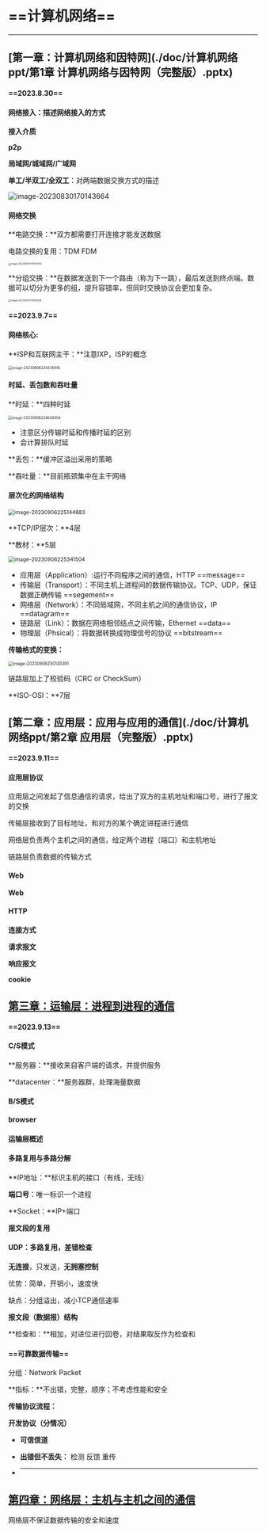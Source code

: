 # ==计算机网络==

---

## [第一章：计算机网络和因特网](./doc/计算机网络ppt/第1章 计算机网络与因特网（完整版）.pptx)

#### ==2023.8.30==

#### 网络接入：描述网络接入的方式

**接入介质**

**p2p**

**局域网/城域网/广域网**

**单工/半双工/全双工**：对两端数据交换方式的描述

![image-20230830170143664](./assets/image-20230830170143664.png)

#### 网络交换

**电路交换：**双方都需要打开连接才能发送数据

电路交换的复用：TDM FDM

<img src="./assets/image-20230830170704702.png" alt="image-20230830170704702" style="zoom: 33%;" />

**分组交换：**在数据发送到下一个路由（称为下一跳），最后发送到终点端。数据可以切分为更多的组，提升容错率，但同时交换协议会更加复杂。

<img src="./assets/image-20230830170915628.png" alt="image-20230830170915628" style="zoom: 33%;" />

#### ==**2023.9.7**==

#### 网络核心:

**ISP和互联网主干：**注意IXP，ISP的概念

<img src="./assets/image-20230906224435945.png" alt="image-20230906224435945" style="zoom:50%;" />

#### 时延、丢包数和吞吐量

**时延：**四种时延

<img src="./assets/image-20230906224644004.png" alt="image-20230906224644004" style="zoom:50%;" />

- 注意区分传输时延和传播时延的区别
- 会计算排队时延

**丢包：**缓冲区溢出采用的策略

**吞吐量：**目前瓶颈集中在主干网络

#### 层次化的网络结构

<img src="./assets/image-20230906225144883.png" alt="image-20230906225144883" style="zoom:75%;" />

**TCP/IP层次：**4层

**教材：**5层

<img src="./assets/image-20230906225341504.png" alt="image-20230906225341504" style="zoom:75%;" />

- 应用层（Application）:运行不同程序之间的通信，HTTP ==message==
- 传输层（Transport）：不同主机上进程间的数据传输协议。TCP、UDP，保证数据正确传输 ==segement==
- 网络层（Network）：不同局域网，不同主机之间的通信协议，IP ==datagram==
- 链路层（Link）：数据在网络相邻结点之间传输，Ethernet ==data==
- 物理层（Phsical）：将数据转换成物理信号的协议 ==bitstream==

**传输格式的变换：**

<img src="./assets/image-20230906230145391.png" alt="image-20230906230145391" style="zoom:60%;" />

链路层加上了校验码（CRC or CheckSum）

**ISO-OSI：**7层

## [第二章：应用层：应用与应用的通信](./doc/计算机网络ppt/第2章 应用层（完整版）.pptx)

#### ==2023.9.11==

#### 应用层协议

应用层之间发起了信息通信的请求，给出了双方的主机地址和端口号，进行了报文的交换

传输层接收到了目标地址，和对方的某个确定进程进行通信

网络层负责两个主机之间的通信，给定两个进程（端口）和主机地址

链路层负责数据的传输方式

#### Web

**Web**

#### HTTP

**连接方式**

**请求报文**

**响应报文**

**cookie**

## [第三章：运输层：进程到进程的通信]()

#### ==2023.9.13==

#### C/S模式

**服务器：**接收来自客户端的请求，并提供服务

**datacenter：**服务器群，处理海量数据

#### B/S模式

**browser**

#### 运输层概述

#### 多路复用与多路分解

**IP地址：**标识主机的接口（有线，无线）

**端口号**：唯一标识一个进程

**Socket：**IP+端口

**报文段的复用**

#### UDP：多路复用，差错检查

**无连接**，只发送，**无拥塞控制**

优势：简单，开销小，速度快

缺点：分组溢出，减小TCP通信速率

**报文段（数据报）结构**

**检查和：**相加，对进位进行回卷，对结果取反作为检查和

#### ==可靠数据传输==

分组：Network Packet

**指标：**不出错，完整，顺序；不考虑性能和安全

**传输协议流程：**

**开发协议（分情况）**

- **可信信道**

- **出错但不丢失：** 检测 反馈 重传

- ****



## [第四章：网络层：主机与主机之间的通信]()

网络层不保证数据传输的安全和速度
